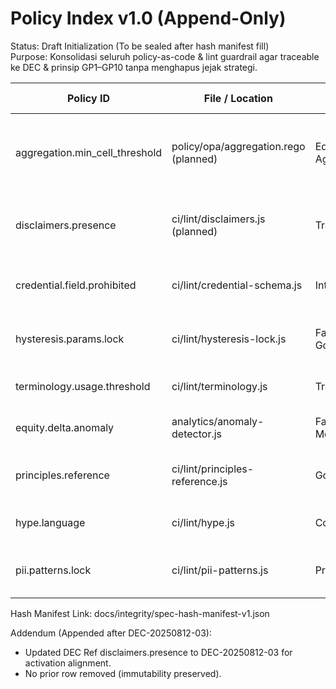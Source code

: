 # Policy Index v1.0 (Append-Only)
Status: Draft Initialization (To be sealed after hash manifest fill)  
Purpose: Konsolidasi seluruh policy-as-code & lint guardrail agar traceable ke DEC & prinsip GP1–GP10 tanpa menghapus jejak strategi.

| Policy ID | File / Location | Domain | Enforcement Level | DEC Ref (if any) | Principles | Notes |
|-----------|-----------------|--------|-------------------|------------------|------------|-------|
| aggregation.min_cell_threshold | policy/opa/aggregation.rego (planned) | Equity Aggregation | deny | DEC-20250812-02 (threshold adoption context) | GP2, GP9 | Blocks publish cells < threshold |
| disclaimers.presence | ci/lint/disclaimers.js (planned) | Transparency | deny | DEC-20250812-03 (activation alignment) | GP5, GP6, GP7, GP9 | Ensures D1–D7 in required surfaces |
| credential.field.prohibited | ci/lint/credential-schema.js | Integrity/Privacy | deny | Future DEC | GP1, GP4, GP10 | Guards against unapproved fields |
| hysteresis.params.lock | ci/lint/hysteresis-lock.js | Fairness Governance | warn→deny | DEC-20250812-02 | GP2, GP9 | Compares code constants vs config |
| terminology.usage.threshold | ci/lint/terminology.js | Transition | warn | Future DEC | GP5, GP7 | Monitors adoption slope |
| equity.delta.anomaly | analytics/anomaly-detector.js | Fairness Monitoring | observe | Future DEC (anomaly) | GP9, GP10 | Emits anomaly events |
| principles.reference | ci/lint/principles-reference.js | Governance | deny | DEC-20250812-03 | GP2 (all) | Ensures Section 37 matrix integrity |
| hype.language | ci/lint/hype.js | Copy Ethics | deny | Future DEC | GP5, GP7 | Blocks marketing overclaim |
| pii.patterns.lock | ci/lint/pii-patterns.js | Privacy | warn→deny | Future DEC | GP1, GP3, GP8 | Prevent silent pattern removal |

Hash Manifest Link: docs/integrity/spec-hash-manifest-v1.json

Addendum (Appended after DEC-20250812-03):
- Updated DEC Ref disclaimers.presence to DEC-20250812-03 for activation alignment.
- No prior row removed (immutability preserved).